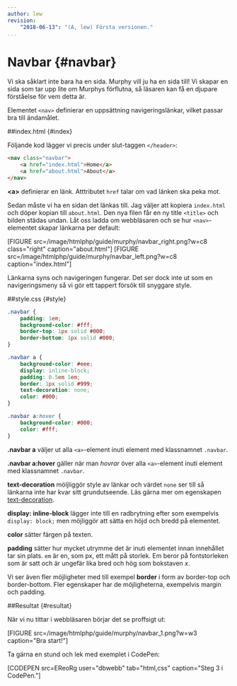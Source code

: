 ```yaml
---
author: lew
revision:
    "2018-06-13": "(A, lew) Första versionen."
...
```

Navbar {#navbar}
=======================

Vi ska såklart inte bara ha en sida. Murphy vill ju ha en sida till! Vi skapar en sida som tar upp lite om Murphys förflutna, så läsaren kan få en djupare förståelse för vem detta är.  

Elementet `<nav>` definierar en uppsättning navigeringslänkar, vilket passar bra till ändamålet.



##index.html {#index}

Följande kod lägger vi precis under slut-taggen `</header>`:

```html
<nav class="navbar">
    <a href="index.html">Home</a>
    <a href="about.html">About</a>
</nav>
```

**&lt;a&gt;** definierar en länk. Atttributet `href` talar om vad länken ska peka mot.

Sedan måste vi ha en sidan det länkas till. Jag väljer att kopiera `index.html` och döper kopian till `about.html`. Den nya filen får en ny title `<title>` och bilden städas undan. Låt oss ladda om webbläsaren och se hur `<nav>`-elementet skapar länkarna per default:

[FIGURE src=/image/htmlphp/guide/murphy/navbar_right.png?w=c8 class="right" caption="about.html"]
[FIGURE src=/image/htmlphp/guide/murphy/navbar_left.png?w=c8 caption="index.html"]



Länkarna syns och navigeringen fungerar. Det ser dock inte ut som en navigeringsmeny så vi gör ett tappert försök till snyggare style.

##style.css {#style}

```css
.navbar {
    padding: 1em;
    background-color: #fff;
    border-top: 1px solid #000;
    border-bottom: 1px solid #000;
}

.navbar a {
    background-color: #eee;
    display: inline-block;
    padding: 0.5em 1em;
    border: 1px solid #999;
    text-decoration: none;
    color: #000;
}

.navbar a:hover {
    background-color: #000;
    color: #fff;
}
```

**.navbar a** väljer ut alla `<a>`-element inuti element med klassnamnet `.navbar`.

**.navbar a:hover** gäller när man *hovrar* över alla `<a>`-element inuti element med klassnamnet `.navbar`.

**text-decoration** möljliggör style av länkar och värdet `none` ser till så länkarna inte har kvar sitt grundutseende. Läs gärna mer om egenskapen [text-decoration](https://developer.mozilla.org/en-US/docs/Web/CSS/text-decoration).

**display: inline-block** lägger inte till en radbrytning efter som exempelvis `display: block;` men möjliggör att sätta en höjd och bredd på elementet.

**color** sätter färgen på texten.

**padding** sätter hur mycket utrymme det är inuti elementet innan innehållet tar sin plats. `em` är en, som px, ett mått på storlek. Em beror på fontstorleken som är satt och är ungefär lika bred och hög som bokstaven *x*.

Vi ser även fler möjligheter med till exempel **border** i form av border-top och border-bottom. Fler egenskaper har de möjligheterna, exempelvis margin och padding.



##Resultat {#resultat}

När vi nu tittar i webbläsaren börjar det se proffsigt ut:

[FIGURE src=/image/htmlphp/guide/murphy/navbar_1.png?w=w3 caption="Bra start!"]

Ta gärna en stund och lek med exemplet i CodePen:

[CODEPEN src=EReoRg user="dbwebb" tab="html,css" caption="Steg 3 i CodePen."]
